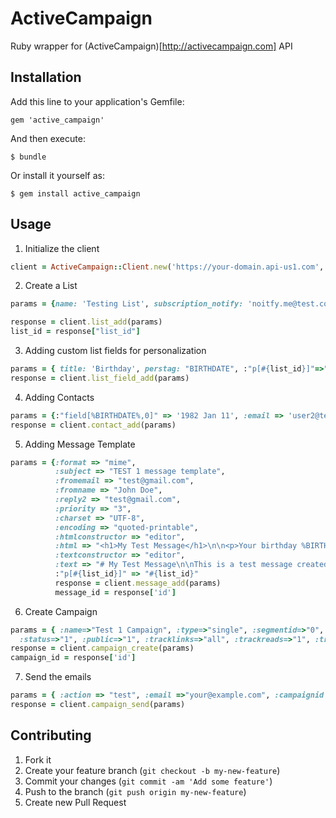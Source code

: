 # ActiveCampaign

Ruby wrapper for (ActiveCampaign)[http://activecampaign.com] API

## Installation

Add this line to your application's Gemfile:

    gem 'active_campaign'

And then execute:

    $ bundle

Or install it yourself as:

    $ gem install active_campaign

## Usage

1. Initialize the client

```ruby
client = ActiveCampaign::Client.new('https://your-domain.api-us1.com', 'api-key')
```

2. Create a List

```ruby
params = {name: 'Testing List', subscription_notify: 'noitfy.me@test.com', unsubscription_notify: 'notify.me@test.com', to_name: 'Moderator', carboncopy: 'me@est.com', sender_name: 'Your Name', sender_addr1: 'Lazimpat', sender_city: 'Kathmandu', sender_state: 'Bagmati', sender_zip: '33000', sender_country: 'Nepal'}

response = client.list_add(params)
list_id = response["list_id"]
```

3. Adding custom list fields for personalization

```ruby
params = { title: 'Birthday', perstag: "BIRTHDATE", :"p[#{list_id}]"=>"#{list_id}", type: "1", req: "1", show_in_list: "1" }
response = client.list_field_add(params)
```

4. Adding Contacts

```ruby
params = {:"field[%BIRTHDATE%,0]" => '1982 Jan 11', :email => 'user2@test.com', :first_name => 'User2', :last_name => 'Last2', :"p[#{list_id}]" => "#{list_id}"}
response = client.contact_add(params)
```

5. Adding Message Template

```ruby
params = {:format => "mime",
          :subject => "TEST 1 message template",
          :fromemail => "test@gmail.com",
          :fromname => "John Doe",
          :reply2 => "test@gmail.com",
          :priority => "3",
          :charset => "UTF-8",
          :encoding => "quoted-printable",
          :htmlconstructor => "editor",
          :html => "<h1>My Test Message</h1>\n\n<p>Your birthday %BIRTHDAY%.\n\nThis is a test message created via the API with PERSONALIZATION Tag.</p>",
          :textconstructor => "editor",
          :text => "# My Test Message\n\nThis is a test message created via the API.",
          :"p[#{list_id}]" => "#{list_id}"
          response = client.message_add(params)
          message_id = response['id']
```
6. Create Campaign

```ruby
params = { :name=>"Test 1 Campaign", :type=>"single", :segmentid=>"0", :sdate=>"2013-07-10 04:51:00",
  :status=>"1", :public=>"1", :tracklinks=>"all", :trackreads=>"1", :trackreplies=>"0", :trackreadsanalytics=>"0", :'p[9]'=> '9', :"m[#{message_id}]" => "#{message_id}"}
response = client.campaign_create(params)
campaign_id = response['id']
```

7. Send the emails

```ruby
params = { :action => "test", :email =>"your@example.com", :campaignid =>"#{campaign_id}", :messageid =>"#{message_id}", :type =>"mime" }
response = client.campaign_send(params)
```

## Contributing

1. Fork it
2. Create your feature branch (`git checkout -b my-new-feature`)
3. Commit your changes (`git commit -am 'Add some feature'`)
4. Push to the branch (`git push origin my-new-feature`)
5. Create new Pull Request
